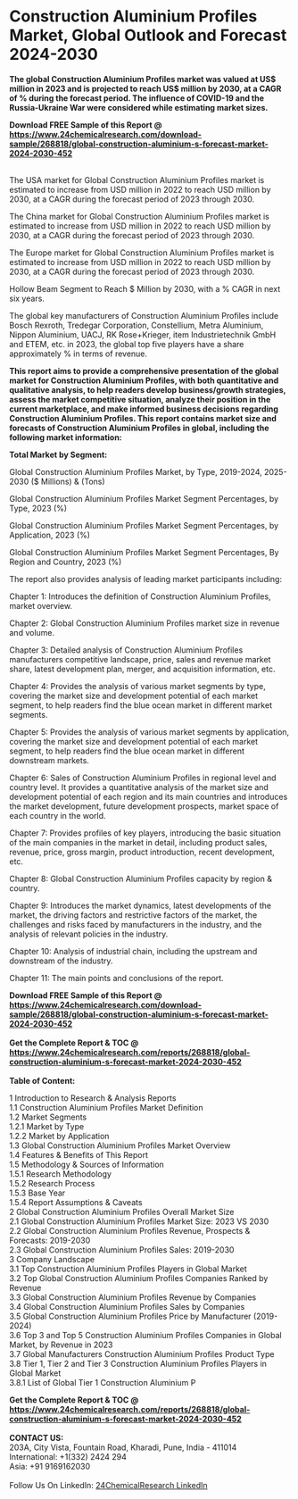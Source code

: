 <h1>Construction Aluminium Profiles Market, Global Outlook and Forecast 2024-2030</h1><p><strong>The global Construction Aluminium Profiles market was valued at US$ million in 2023 and is projected to reach US$ million by 2030, at a CAGR of % during the forecast period. The influence of COVID-19 and the Russia-Ukraine War were considered while estimating market sizes.</strong></p><p>
</p><p></p><div><b>Download FREE Sample of this Report @ 
            <a href="https://www.24chemicalresearch.com/download-sample/268818/global-construction-aluminium-s-forecast-market-2024-2030-452">
            https://www.24chemicalresearch.com/download-sample/268818/global-construction-aluminium-s-forecast-market-2024-2030-452</a></b></div><br><p>
</p><p>The USA market for Global Construction Aluminium Profiles market is estimated to increase from USD million in 2022 to reach USD million by 2030, at a CAGR during the forecast period of 2023 through 2030.</p><p>
</p><p>The China market for Global Construction Aluminium Profiles market is estimated to increase from USD million in 2022 to reach USD million by 2030, at a CAGR during the forecast period of 2023 through 2030.</p><p>
</p><p>The Europe market for Global Construction Aluminium Profiles market is estimated to increase from USD million in 2022 to reach USD million by 2030, at a CAGR during the forecast period of 2023 through 2030.</p><p>
Hollow Beam Segment to Reach $ Million by 2030, with a % CAGR in next six years.</p><p>
The global key manufacturers of Construction Aluminium Profiles include Bosch Rexroth, Tredegar Corporation, Constellium, Metra Aluminium, Nippon Aluminium, UACJ, RK Rose+Krieger, item Industrietechnik GmbH and ETEM, etc. in 2023, the global top five players have a share approximately % in terms of revenue.</p><p>
<strong>This report aims to provide a comprehensive presentation of the global market for Construction Aluminium Profiles, with both quantitative and qualitative analysis, to help readers develop business/growth strategies, assess the market competitive situation, analyze their position in the current marketplace, and make informed business decisions regarding Construction Aluminium Profiles. This report contains market size and forecasts of Construction Aluminium Profiles in global, including the following market information:</strong></p><p>
</p><p>
<strong>Total Market by Segment:</strong></p><p>
Global Construction Aluminium Profiles Market, by Type, 2019-2024, 2025-2030 ($ Millions) &amp; (Tons)</p><p>
Global Construction Aluminium Profiles Market Segment Percentages, by Type, 2023 (%)</p><p>
</p><p>
Global Construction Aluminium Profiles Market Segment Percentages, by Application, 2023 (%)</p><p>
</p><p>
Global Construction Aluminium Profiles Market Segment Percentages, By Region and Country, 2023 (%)</p><p>
</p><p>
</p><p></p><p>
The report also provides analysis of leading market participants including:</p><p>
</p><p>
</p><p>
Chapter 1: Introduces the definition of Construction Aluminium Profiles, market overview.</p><p>
Chapter 2: Global Construction Aluminium Profiles market size in revenue and volume.</p><p>
Chapter 3: Detailed analysis of Construction Aluminium Profiles manufacturers competitive landscape, price, sales and revenue market share, latest development plan, merger, and acquisition information, etc.</p><p>
Chapter 4: Provides the analysis of various market segments by type, covering the market size and development potential of each market segment, to help readers find the blue ocean market in different market segments.</p><p>
Chapter 5: Provides the analysis of various market segments by application, covering the market size and development potential of each market segment, to help readers find the blue ocean market in different downstream markets.</p><p>
Chapter 6: Sales of Construction Aluminium Profiles in regional level and country level. It provides a quantitative analysis of the market size and development potential of each region and its main countries and introduces the market development, future development prospects, market space of each country in the world.</p><p>
Chapter 7: Provides profiles of key players, introducing the basic situation of the main companies in the market in detail, including product sales, revenue, price, gross margin, product introduction, recent development, etc.</p><p>
Chapter 8: Global Construction Aluminium Profiles capacity by region &amp; country.</p><p>
Chapter 9: Introduces the market dynamics, latest developments of the market, the driving factors and restrictive factors of the market, the challenges and risks faced by manufacturers in the industry, and the analysis of relevant policies in the industry.</p><p>
Chapter 10: Analysis of industrial chain, including the upstream and downstream of the industry.</p><p>
Chapter 11: The main points and conclusions of the report.</p><div><b>Download FREE Sample of this Report @ 
            <a href="https://www.24chemicalresearch.com/download-sample/268818/global-construction-aluminium-s-forecast-market-2024-2030-452">
            https://www.24chemicalresearch.com/download-sample/268818/global-construction-aluminium-s-forecast-market-2024-2030-452</a></b></div><br><div><b>Get the Complete Report & TOC @ 
            <a href="https://www.24chemicalresearch.com/reports/268818/global-construction-aluminium-s-forecast-market-2024-2030-452">
            https://www.24chemicalresearch.com/reports/268818/global-construction-aluminium-s-forecast-market-2024-2030-452</a></b></div><br>
            <b>Table of Content:</b><p>1 Introduction to Research & Analysis Reports<br />
    1.1 Construction Aluminium Profiles Market Definition<br />
    1.2 Market Segments<br />
        1.2.1 Market by Type<br />
        1.2.2 Market by Application<br />
    1.3 Global Construction Aluminium Profiles Market Overview<br />
    1.4 Features & Benefits of This Report<br />
    1.5 Methodology & Sources of Information<br />
        1.5.1 Research Methodology<br />
        1.5.2 Research Process<br />
        1.5.3 Base Year<br />
        1.5.4 Report Assumptions & Caveats<br />
2 Global Construction Aluminium Profiles Overall Market Size<br />
    2.1 Global Construction Aluminium Profiles Market Size: 2023 VS 2030<br />
    2.2 Global Construction Aluminium Profiles Revenue, Prospects & Forecasts: 2019-2030<br />
    2.3 Global Construction Aluminium Profiles Sales: 2019-2030<br />
3 Company Landscape<br />
    3.1 Top Construction Aluminium Profiles Players in Global Market<br />
    3.2 Top Global Construction Aluminium Profiles Companies Ranked by Revenue<br />
    3.3 Global Construction Aluminium Profiles Revenue by Companies<br />
    3.4 Global Construction Aluminium Profiles Sales by Companies<br />
    3.5 Global Construction Aluminium Profiles Price by Manufacturer (2019-2024)<br />
    3.6 Top 3 and Top 5 Construction Aluminium Profiles Companies in Global Market, by Revenue in 2023<br />
    3.7 Global Manufacturers Construction Aluminium Profiles Product Type<br />
    3.8 Tier 1, Tier 2 and Tier 3 Construction Aluminium Profiles Players in Global Market<br />
        3.8.1 List of Global Tier 1 Construction Aluminium P</p><div><b>Get the Complete Report & TOC @ 
            <a href="https://www.24chemicalresearch.com/reports/268818/global-construction-aluminium-s-forecast-market-2024-2030-452">
            https://www.24chemicalresearch.com/reports/268818/global-construction-aluminium-s-forecast-market-2024-2030-452</a></b></div><br><b>CONTACT US:</b><br>
            203A, City Vista, Fountain Road, Kharadi, Pune, India - 411014<br>
            International: +1(332) 2424 294<br>
            Asia: +91 9169162030 <br><br>
            Follow Us On LinkedIn: <a href="https://www.linkedin.com/company/24chemicalresearch/">24ChemicalResearch LinkedIn</a>